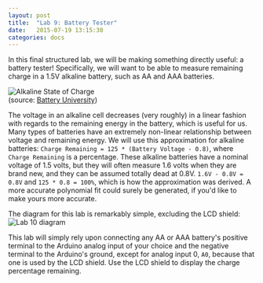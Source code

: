 ```yaml
---
layout: post
title:  "Lab 9: Battery Tester"
date:   2015-07-19 13:15:30
categories: docs
---
```


In this final structured lab, we will be making something directly useful: a battery tester! Specifically, we will want to be able to measure remaining charge in a 1.5V alkaline battery, such as AA and AAA batteries.

![Alkaline State of Charge]({{site.url}}/images/Alkaline-SOC.jpg)  
(source: [Battery University](http://batteryuniversity.com/learn/article/examining_loading_characteristics_on_primary_and_secondary_batteries))

The voltage in an alkaline cell decreases (very roughly) in a linear fashion with regards to the remaining energy in the battery, which is useful for us. Many types of batteries have an extremely non-linear relationship between voltage and remaining energy. We will use this approximation for alkaline batteries: `Charge Remaining = 125 * (Battery Voltage - 0.8)`, where `Charge Remaining` is a percentage. These alkaline batteries have a nominal voltage of 1.5 volts, but they will often measure 1.6 volts when they are brand new, and they can be assumed totally dead at 0.8V. `1.6V - 0.8V = 0.8V` and `125 * 0.8 = 100%`, which is how the approximation was derived. A more accurate polynomial fit could surely be generated, if you'd like to make yours more accurate.

The diagram for this lab is remarkably simple, excluding the LCD shield:
![Lab 10 diagram]({{site.url}}/images/lab_10.jpg)

This lab will simply rely upon connecting any AA or AAA battery's positive terminal to the Arduino analog input of your choice and the negative terminal to the Arduino's ground, except for analog input 0, `A0`, because that one is used by the LCD shield. Use the LCD shield to display the charge percentage remaining.
